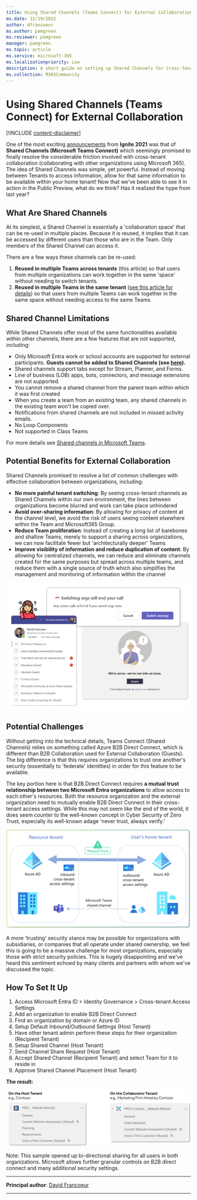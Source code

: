 ```yaml
---
title: Using Shared Channels (Teams Connect) for External Collaboration
ms.date: 12/19/2022
author: dfrancoeur
ms.author: pamgreen
ms.reviewer: pamgreen
manager: pamgreen
ms.topic: article
ms.service: microsoft-365
ms.localizationpriority: Low
description: A short guide on setting up Shared Channels for Cross-Tenant (External) Collaboration.
ms.collection: M365Community
---
```


# Using Shared Channels (Teams Connect) for External Collaboration

[!INCLUDE [content-disclaimer](includes/content-disclaimer.md)]

One of the most exciting [announcements](https://techcommunity.microsoft.com/t5/microsoft-teams-blog/what-s-new-in-microsoft-teams-microsoft-ignite-2021/ba-p/2118226) from **Ignite 2021** was that of **Shared Channels (Microsoft Teams Connect)** which seemingly promised to finally resolve the considerable friction involved with cross-tenant collaboration (collaborating with other organizations using Microsoft 365). The idea of Shared Channels was simple, yet powerful. Instead of moving between Tenants to access information, allow for that same information to be available within your home tenant! Now that we've been able to see it in action in the Public Preview, what do we think? Has it realized the hype from last year?

## What Are Shared Channels

At its simplest, a Shared Channel is essentially a 'collaboration space' that can be re-used in multiple places. Because it is reused, it implies that it can be accessed by different users than those who are in the Team. Only members of the Shared Channel can access it.

There are a few ways these channels can be re-used:

1. **Reused in multiple Teams across tenants** (this article) so that users from multiple organizations can work together in the same 'space' without needing to switch tenants.
2. **Reused in multiple Teams in the same tenant** ([see this article for details](using-shared-channels-for-external-collaboration.md)) so that users from multiple Teams can work together in the same space without needing access to the same Teams

## Shared Channel Limitations

While Shared Channels offer most of the same functionalities available within other channels, there are a few features that are not supported, including:

- Only Microsoft Entra work or school accounts are supported for external participants. **Guests cannot be added to Shared Channels (see [here](https://support.microsoft.com/office/guests-and-shared-channels-in-teams-612de4ce-e7a3-4579-b086-bb8ff9f2d11e)).**
- Shared channels support tabs except for Stream, Planner, and Forms.
- Line of business (LOB) apps, bots, connectors, and message extensions are not supported.
- You cannot remove a shared channel from the parent team within which it was first created
- When you create a team from an existing team, any shared channels in the existing team won't be copied over.
- Notifications from shared channels are not included in missed activity emails.
- No Loop Components
- Not supported in Class Teams

For more details see [Shared channels in Microsoft Teams](/microsoftteams/shared-channels).

## Potential Benefits for External Collaboration

Shared Channels promised to resolve a list of common challenges with effective collaboration between organizations, including:

- **No more painful tenant switching**: By seeing cross-tenant channels as Shared Channels within our own environment, the lines between organizations become blurred and work can take place unhindered
- **Avoid over-sharing information**: By allowing for privacy of content at the channel level, we avoid the risk of users seeing content elsewhere within the Team and Microsoft365 Group.
- **Reduce Team proliferation**: Instead of creating a long list of barebones and shallow Teams, merely to support a sharing across organizations, we can now facilitate fewer but 'architecturally deeper' Teams
- **Improve visibility of information and reduce duplication of content**: By allowing for centralized channels, we can reduce and eliminate channels created for the same purposes but spread across multiple teams, and reduce them with a single source of truth which also simplifies the management and monitoring of information within the channel

![Shared Channel Benefits](media/using-shared-channels-for-external-collaboration\sharedchannels1_1.png)

## Potential Challenges

Without getting into the technical details, Teams Connect (Shared Channels) relies on something called Azure B2B Direct Connect, which is different than B2B Collaboration used for External Collaboration (Guests). The big difference is that this requires organizations to trust one another's security (essentially to 'federate' identities) in order for this feature to be available.

The key portion here is that B2B Direct Connect requires **a mutual trust relationship between two Microsoft Entra organizations** to allow access to each other's resources. Both the resource organization and the external organization need to mutually enable B2B Direct Connect in their cross-tenant access settings. While this may not seem like the end of the world, it does seem counter to the well-known concept in Cyber Security of Zero Trust, especially its well-known adage 'never trust, always verify.'

![Shared Channel Mutual Trust](media/using-shared-channels-for-external-collaboration\sharedchannels1_2.png)

A more 'trusting' security stance may be possible for organizations with subsidiaries, or companies that all operate under shared ownership, we feel this is going to be a massive challenge for most organizations, especially those with strict security policies. This is hugely disappointing and we've heard this sentiment echoed by many clients and partners with whom we've discussed the topic.

## How To Set It Up

1. Access Microsoft Entra ID > Identity Governance > Cross-tenant Access Settings
2. Add an organization to enable B2B Direct Connect
3. Find an organization by domain or Azure ID
4. Setup Default Inbound/Outbound Settings  (Host Tenant)
5. Have other tenant admin perform these steps for their organization (Recipient Tenant)
6. Setup Shared Channel (Host Tenant)
7. Send Channel Share Request (Host Tenant)
8. Accept Shared Channel (Recipient Tenant) and select Team for it to reside in
9. Approve Shared Channel Placement (Host Tenant)

**The result:**

![Shared Channel Result](media/using-shared-channels-for-external-collaboration\sharedchannels1_3.png)

Note: This sample opened up bi-directional sharing for all users in both organizations. Microsoft allows further granular controls on B2B direct connect and many additional security settings.

---

**Principal author**: [David Francoeur](https://www.linkedin.com/in/dfrancoeur/)

---
